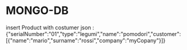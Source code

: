 # MONGO-DB

insert Product with costumer json :
{"serialNumber":"01","type":"legumi","name":"pomodori","customer":[{"name":"mario","surname":"rossi","company":"myCopany"}]}
